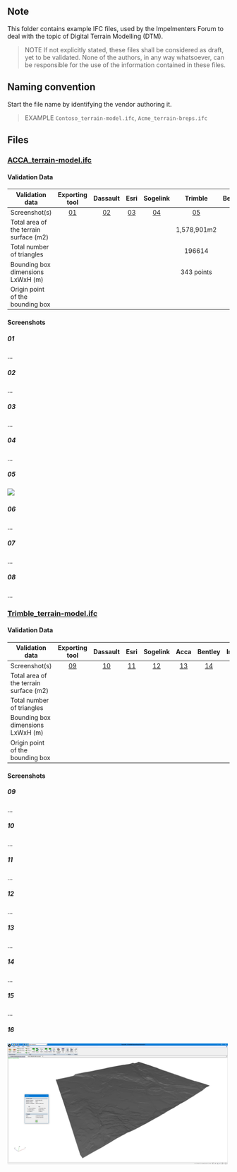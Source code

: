 ## Note
This folder contains example IFC files, used by the Impelmenters Forum to deal with the topic of Digital Terrain Modelling (DTM).
> NOTE  If not explicitly stated, these files shall be considered as draft, yet to be validated.
> None of the authors, in any way whatsoever, can be responsible for the use of the information contained in these files.

## Naming convention
Start the file name by identifying the vendor authoring it.

> EXAMPLE `Contoso_terrain-model.ifc`, `Acme_terrain-breps.ifc`

## Files


### [ACCA_terrain-model.ifc](./ACCA/ACCA_terrain-model.ifc.zip)

#### Validation Data

| Validation data                        | Exporting tool | Dassault  |   Esri    | Sogelink  |   Trimble   |  Bentley  | Infotech  |  Adtollo  |
|----------------------------------------|:--------------:|:---------:|:---------:|:---------:|:-----------:|:---------:|:---------:|:---------:|
| Screenshot(s)                          |   [01](#01)    | [02](#02) | [03](#03) | [04](#04) |  [05](#05)  | [06](#06) | [07](#07) | [08](#08) |
| Total area of the terrain surface (m2) |                |           |           |           | 1,578,901m2 |           |           |           |
| Total number of triangles              |                |           |           |           |   196614    |           |           |           |
| Bounding box dimensions LxWxH (m)      |                |           |           |           | 343 points  |           |           |           |
| Origin point of the bounding box       |                |           |           |           |             |           |           |           |

#### Screenshots

##### 01
...

##### 02
...

##### 03
...

##### 04
...

##### 05
<div>
<img src="https://github.com/JanErikHoel/IFC4.x-IF/assets/48426749/5105e02d-864f-454f-b6d4-0f9580689314" width="500"/>
</div>


##### 06
...

##### 07
...

##### 08
...


### [Trimble_terrain-model.ifc](./TrimbleQuadri/Trimble_terrain-model.ifc)

#### Validation Data

| Validation data                        | Exporting tool | Dassault  |   Esri    | Sogelink  |   Acca    |  Bentley  | Infotech  |    Adtollo     |
|----------------------------------------|:--------------:|:---------:|:---------:|:---------:|:---------:|:---------:|:---------:|:--------------:|
| Screenshot(s)                          |   [09](#09)    | [10](#10) | [11](#11) | [12](#12) | [13](#13) | [14](#14) | [15](#15) |   [16](#16)    |
| Total area of the terrain surface (m2) |                |           |           |           |           |           |           | 1,578,901.9 m2 |
| Total number of triangles              |                |           |           |           |           |           |           |    196614      |
| Bounding box dimensions LxWxH (m)      |                |           |           |           |           |           |           |                |
| Origin point of the bounding box       |                |           |           |           |           |           |           |                |

#### Screenshots

##### 09
...

##### 10
...

##### 11
...

##### 12
...

##### 13
...

##### 14
...

##### 15
...

##### 16

<div>
<img src="./Adtollo/Adtollo_Trimble_Terrain_model_Import.jpg" width="500"/>
</div>
